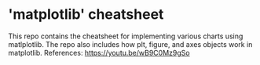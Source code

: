 # 'matplotlib' cheatsheet
This repo contains the cheatsheet for implementing various charts using matlplotlib. The repo also includes how plt, figure, and axes objects work in matplotlib.
References:
https://youtu.be/wB9C0Mz9gSo
